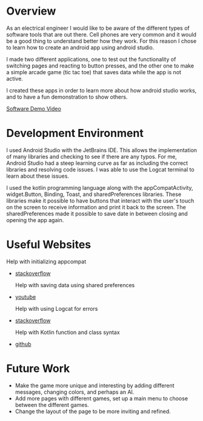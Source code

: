 # Overview

As an electrical engineer I would like to be aware of the different types of software tools that are out there.
Cell phones are very common and it would be a good thing to understand better how they work. For this reason
I chose to learn how to create an android app using android studio.

I made two different applications, one to test out the functionality of switching pages and reacting to button presses,
and the other one to make a simple arcade game (tic tac toe) that saves data while the app is not active.

I created these apps in order to learn more about how android studio works, and to have a fun demonstration to show others.

[Software Demo Video](https://youtu.be/H7ejs-nLzSE)

# Development Environment

I used Android Studio with the JetBrains IDE. This allows the implementation of many libraries and checking
to see if there are any typos. For me, Android Studio had a steep learning curve as far as including the
correct libraries and resolving code issues. I was able to use the Logcat terminal to learn about these issues.

I used the kotlin programming language along with the appCompatActivity, widget.Button, Binding, Toast,
and sharedPreferences libraries. These libraries make it possible to have buttons that interact with the
user's touch on the screen to receive information and print it back to the screen. The sharedPreferences
made it possible to save date in between closing and opening the app again.

# Useful Websites

Help with initializing appcompat
* [stackoverflow](https://stackoverflow.com/questions/50782435/android-design-support-library-for-api-28-p-not-working)
  
  Help with saving data using shared preferences
* [youtube](https://www.youtube.com/watch?v=S5uLAGnBvUY)
  
  Help with using Logcat for errors
* [stackoverflow](https://stackoverflow.com/questions/23353173/unfortunately-myapp-has-stopped-how-can-i-solve-thishttp://url.link.goes.here)
  
  Help with Kotlin function and class syntax
* [github](https://github.com/kyle8011/Portfolio/blob/main/kotlin/Main.kt)

# Future Work

* Make the game more unique and interesting by adding different messages, changing colors, and perhaps an AI.
* Add more pages with different games, set up a main menu to choose between the different games.
* Change the layout of the page to be more inviting and refined.
